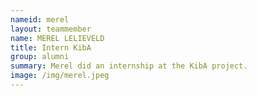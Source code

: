 ```yaml
---
nameid: merel
layout: teammember
name: MEREL LELIEVELD
title: Intern KibA
group: alumni
summary: Merel did an internship at the KibA project. 
image: /img/merel.jpeg
---
```


